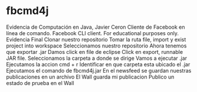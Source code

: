 # fbcmd4j
Evidencia de Computación en Java, Javier Ceron
Cliente de Facebook en línea de comando. Facebook CLI client. For educational purposes only.
Evidencia Final
Clonar nuestro repositorio
Tomar la ruta file, import y exist project into workspace
Seleccionamos nuestro repositorio
Ahora tenemos que exportar .jar
Damos click en file de eclipse
Click en export, runnable JAR file.
Seleccionamos la carpeta a donde se dirige 
Vamos a ejecutar .jar
Ejecutamos la accion cmd + r
Identificar en que carpeta esta ubicado el .jar
Ejecutamos el comando de fbcmd4j.jar
En el newsfeed se guardan nuestras publicaciones en un archivo
El Wall guarda mi publicacion
Publico un estado de prueba en el Wall
